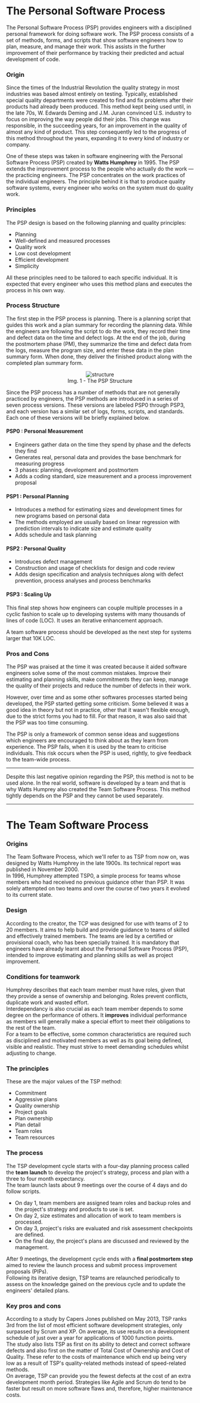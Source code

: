 # The Personal Software Process

The Personal Software Process (PSP) provides engineers with a disciplined personal framework for doing software work. The PSP process consists of a set of methods, forms, and scripts that show software engineers how to plan, measure, and manage their work. This assists in the further improvement of their performance by tracking their predicted and actual development of code. 

### Origin

Since the times of the Industrial Revolution the quality strategy in most industries was based almost entirely on testing. Typically, established special quality departments were created to find and fix problems after their products had already been produced. This method kept being used until, in the late 70s, W. Edwards Deming and J.M. Juran convinced U.S. industry to focus on improving the way people did their jobs. This change was responsible, in the succeeding years, for an improvement in the quality of almost any kind of product. This step consequently led to the progress of this method throughout the years, expanding it to every kind of industry or company.

One of these steps was taken in software engineering with the Personal Software Process (PSP) created by **Watts Humphrey** in 1995. The PSP extends the improvement process to the people who actually do the work — the practicing engineers. The PSP concentrates on the work practices of the individual engineers. The principle behind it is that to produce quality software systems, every engineer who works on the system must do quality work.

### Principles

The PSP design is based on the following planning and quality principles:
* Planning
* Well-defined and measured processes
* Quality work
* Low cost development
* Efficient development
* Simplicity

All these principles need to be tailored to each specific individual. It is expected that every engineer who uses this method plans and executes the process in his own way.


### Process Structure

The first step in the PSP process is planning. There is a planning script that guides this work and a plan summary for recording the planning data. While the engineers are following the script to do the work, they record their time and defect data on the time and defect logs. At the end of the job, during the postmortem phase (PM), they summarize the time and defect data from the logs, measure the program size, and enter these data in the plan summary form. When done, they deliver the finished product along with the completed plan summary form.

<p align="center">
 <img src="https://jjegonzalezf.files.wordpress.com/2010/12/sshot-5.png"  alt = "structure">
  <br>
  Img. 1 - The PSP Structure
</p>

Since the PSP process has a number of methods that are not generally practiced by engineers, the PSP methods are introduced in a series of seven process versions. These versions are labeled PSP0 through PSP3, and each version has a similar set of logs, forms, scripts, and standards. Each one of these versions will be briefly explained below.

#### PSP0 : Personal Measurement

* Engineers gather data on the time they spend by phase and the defects they find
* Generates real, personal data and provides the base benchmark for measuring progress
* 3 phases: planning, development and postmortem
* Adds a coding standard, size measurement and a process improvement proposal

#### PSP1 : Personal Planning

* Introduces a method for estimating sizes and development times for new programs based on personal data 
* The methods employed are usually based on linear regression with prediction intervals to indicate size and estimate quality 
* Adds schedule and task planning

#### PSP2 : Personal Quality

* Introduces defect management 
* Construction and usage of checklists for design and code review
* Adds design specification and analysis techniques along with defect prevention, process analyses and process benchmarks

#### PSP3 : Scaling Up

This final step shows how engineers can couple multiple processes in a cyclic fashion to scale up to developing systems with many thousands of lines of code (LOC). It uses an iterative enhancement approach.

A team software process should be developed as the next step for systems larger that 10K LOC.

### Pros and Cons

The PSP was praised at the time it was created because it aided software engineers solve some of the most common mistakes. Improve their estimating and planning skills, make commitments they can keep, manage the quality of their projects and reduce the number of defects in their work.

However, over time and as some other softwares processes started being developed, the PSP started getting some criticism. Some believed it was a good idea in theory but not in practice, other that it wasn't flexible enough, due to the strict forms you had to fill. For that reason, it was also said that the PSP was too time consuming.

The PSP is only a framework of common sense ideas and suggestions which engineers are encouraged to think about as they learn from experience. The PSP fails, when it is used by the team to criticise individuals. This risk occurs when the PSP is used, rightly, to give feedback to the team-wide process.

---

Despite this last negative opinion regarding the PSP, this method is not to be used alone. In the real world, software is developed by a team and that is why Watts Humprey also created the Team Software Process. This method tightly depends on the PSP and they cannot be used separately.

---

# The Team Software Process

### Origins
The Team Software Process, which we'll refer to as TSP from now on, was designed by Watts Humphrey in the late 1900s. Its technical report was published in November 2000.  
In 1996, Humphrey attempted TSP0, a simple process for teams whose members who had received no previous guidance other than PSP. It was solely attempted on two teams and over the course of two years it evolved to its current state.

### Design
According to the creator, the TCP was designed for use with teams of 2 to 20 members. It aims to help build and provide guidance to teams of skilled and effectively trained members. The teams are led by a certified or provisional coach, who has been specially trained.
It is mandatory that engineers have already learnt about the Personal Software Process (PSP), intended to improve estimating and planning skills as well as project improvement.

### Conditions for teamwork
Humphrey describes that each team member must have roles, given that they provide a sense of ownership and belonging. Roles prevent conflicts, duplicate work and wasted effort.  
Interdependancy is also crucial as each team member depends to some degree on the performance of others. It **improves** individual performance as members will generally make a special effort to meet their obligations to the rest of the team.  
For a team to be effective, some common characteristics are required such as disciplined and motivated members as well as its goal being defined, visible and realistic. They must strive to meet demanding schedules whilst adjusting to change.

### The principles
These are the major values of the TSP method:
* Commitment
* Aggressive plans
* Quality ownership
* Project goals
* Plan ownership
* Plan detail
* Team roles
* Team resources

### The process
The TSP development cycle starts with a four-day planning process called the **team launch** to develop the project's strategy, process and plan with a three to four month expectancy.  
The team launch lasts about 9 meetings over the course of 4 days and do follow scripts.  
* On day 1, team members are assigned team roles and backup roles and the project's strategy and products to use is set.
* On day 2, size estimates and allocation of work to team members is processed.
* On day 3, project's risks are evaluated and risk assessment checkpoints are defined.
* On the final day, the project's plans are discussed and reviewed by the management.

After 9 meetings, the development cycle ends with a **final postmortem step** aimed to review the launch process and submit process improvement proposals (PIPs).   
Following its iterative design, TSP teams are relaunched periodically to assess on the knowledge gained on the previous cycle and to update the engineers' detailed plans.  

### Key pros and cons
According to a study by Capers Jones published on May 2013, TSP ranks 3rd from the list of most efficient software development strategies, only surpassed by Scrum and XP. On average, its use results on a development schedule of just over a year for applications of 1000 function points.  
The study also lists TSP as first on its ability to detect and correct software defects and also first on the matter of Total Cost of Ownership and Cost of Quality. These refer to the costs of maintenance which end up being very low as a result of TSP's quality-related methods instead of speed-related methods.  
On average, TSP can provide you the fewest defects at the cost of an extra development month period. Strategies like Agile and Scrum do tend to be faster but result on more software flaws and, therefore, higher maintenance costs.
